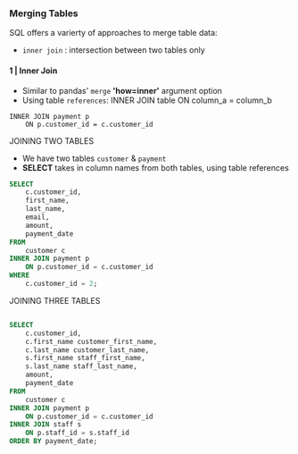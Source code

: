 
### Merging Tables
SQL offers a varierty of approaches to merge table data:

- <code>inner join</code> : intersection between two tables only

#### 1 | Inner Join

- Similar to pandas' <code>merge</code> **'how=inner'** argument option
- Using table <code>references</code>: INNER JOIN table ON column_a = column_b 

```
INNER JOIN payment p 
    ON p.customer_id = c.customer_id
```

JOINING TWO TABLES

- We have two tables <code>customer</code> & <code>payment</code>
- **SELECT** takes in column names from both tables, using table references

```sql
SELECT
	c.customer_id,
	first_name,
	last_name,
	email,
	amount,
	payment_date
FROM
	customer c
INNER JOIN payment p 
    ON p.customer_id = c.customer_id
WHERE
    c.customer_id = 2;
```

JOINING THREE TABLES

```sql

SELECT
	c.customer_id,
	c.first_name customer_first_name,
	c.last_name customer_last_name,
	s.first_name staff_first_name,
	s.last_name staff_last_name,
	amount,
	payment_date
FROM
	customer c
INNER JOIN payment p 
    ON p.customer_id = c.customer_id
INNER JOIN staff s 
    ON p.staff_id = s.staff_id
ORDER BY payment_date;

```
